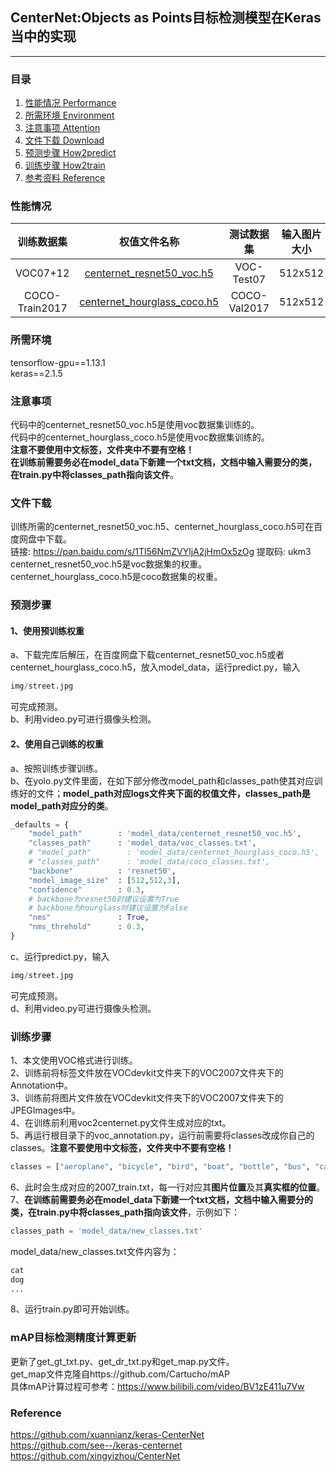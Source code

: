 ## CenterNet:Objects as Points目标检测模型在Keras当中的实现
---

### 目录
1. [性能情况 Performance](#性能情况)
2. [所需环境 Environment](#所需环境)
3. [注意事项 Attention](#注意事项)
4. [文件下载 Download](#文件下载)
5. [预测步骤 How2predict](#预测步骤)
6. [训练步骤 How2train](#训练步骤)
7. [参考资料 Reference](#Reference)

### 性能情况
| 训练数据集 | 权值文件名称 | 测试数据集 | 输入图片大小 | mAP 0.5:0.95 | mAP 0.5 |
| :-----: | :-----: | :------: | :------: | :------: | :-----: |
| VOC07+12 | [centernet_resnet50_voc.h5](https://github.com/bubbliiiing/centernet-keras/releases/download/v1.0/centernet_resnet50_voc.h5) | VOC-Test07 | 512x512 | - | 77.1
| COCO-Train2017 | [centernet_hourglass_coco.h5](https://github.com/bubbliiiing/centernet-keras/releases/download/v1.0/centernet_hourglass_coco.h5) | COCO-Val2017 | 512x512 | 39.0 | 57.6 

### 所需环境
tensorflow-gpu==1.13.1  
keras==2.1.5  

### 注意事项
代码中的centernet_resnet50_voc.h5是使用voc数据集训练的。    
代码中的centernet_hourglass_coco.h5是使用voc数据集训练的。   
**注意不要使用中文标签，文件夹中不要有空格！**     
**在训练前需要务必在model_data下新建一个txt文档，文档中输入需要分的类，在train.py中将classes_path指向该文件**。     

### 文件下载 
训练所需的centernet_resnet50_voc.h5、centernet_hourglass_coco.h5可在百度网盘中下载。    
链接: https://pan.baidu.com/s/1Tl56NmZVYljA2jHmOx5zOg 提取码: ukm3    
centernet_resnet50_voc.h5是voc数据集的权重。    
centernet_hourglass_coco.h5是coco数据集的权重。    

### 预测步骤
#### 1、使用预训练权重
a、下载完库后解压，在百度网盘下载centernet_resnet50_voc.h5或者centernet_hourglass_coco.h5，放入model_data，运行predict.py，输入  
```python
img/street.jpg
```
可完成预测。  
b、利用video.py可进行摄像头检测。  
#### 2、使用自己训练的权重
a、按照训练步骤训练。  
b、在yolo.py文件里面，在如下部分修改model_path和classes_path使其对应训练好的文件；**model_path对应logs文件夹下面的权值文件，classes_path是model_path对应分的类**。  
```python
_defaults = {
    "model_path"        : 'model_data/centernet_resnet50_voc.h5',
    "classes_path"      : 'model_data/voc_classes.txt',
    # "model_path"        : 'model_data/centernet_hourglass_coco.h5',
    # "classes_path"      : 'model_data/coco_classes.txt',
    "backbone"          : 'resnet50',
    "model_image_size"  : [512,512,3],
    "confidence"        : 0.3,
    # backbone为resnet50时建议设置为True
    # backbone为hourglass时建议设置为False
    "nms"               : True,
    "nms_threhold"      : 0.3,
}
```
c、运行predict.py，输入  
```python
img/street.jpg
```
可完成预测。  
d、利用video.py可进行摄像头检测。  

### 训练步骤
1、本文使用VOC格式进行训练。  
2、训练前将标签文件放在VOCdevkit文件夹下的VOC2007文件夹下的Annotation中。  
3、训练前将图片文件放在VOCdevkit文件夹下的VOC2007文件夹下的JPEGImages中。  
4、在训练前利用voc2centernet.py文件生成对应的txt。  
5、再运行根目录下的voc_annotation.py，运行前需要将classes改成你自己的classes。**注意不要使用中文标签，文件夹中不要有空格！**   
```python
classes = ["aeroplane", "bicycle", "bird", "boat", "bottle", "bus", "car", "cat", "chair", "cow", "diningtable", "dog", "horse", "motorbike", "person", "pottedplant", "sheep", "sofa", "train", "tvmonitor"]
```
6、此时会生成对应的2007_train.txt，每一行对应其**图片位置**及其**真实框的位置**。  
7、**在训练前需要务必在model_data下新建一个txt文档，文档中输入需要分的类，在train.py中将classes_path指向该文件**，示例如下：   
```python
classes_path = 'model_data/new_classes.txt'    
```
model_data/new_classes.txt文件内容为：   
```python
cat
dog
...
```
8、运行train.py即可开始训练。

### mAP目标检测精度计算更新
更新了get_gt_txt.py、get_dr_txt.py和get_map.py文件。  
get_map文件克隆自https://github.com/Cartucho/mAP  
具体mAP计算过程可参考：https://www.bilibili.com/video/BV1zE411u7Vw

### Reference
https://github.com/xuannianz/keras-CenterNet      
https://github.com/see--/keras-centernet      
https://github.com/xingyizhou/CenterNet    
